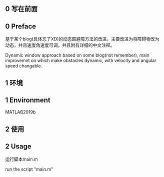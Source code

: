 ## 0 写在前面
## 0 Preface

基于某个blog(具体忘了XD)的动态窗避障方法的改进，主要改进为将障碍物改为动态，并且速度角速度可调。并且附有详细的中文注释。

Dynamic window approach based on some blog(not remember), main improvemnt on which make obstacles dynamic, with velocity and angular speed changable.


## 1 环境
## 1 Environment

MATLAB2019b
## 2 使用
## 2 Usage
运行脚本main.m

run the script "main.m"
